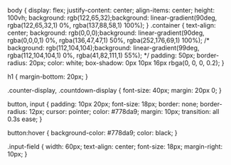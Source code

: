 <!-- <!DOCTYPE html>
<html lang="en">
<head>
    <meta charset="UTF-8">
    <meta name="viewport" content="width=device-width, initial-scale=1.0">
    <title>Document</title>
    <link rel="stylesheet" href="style.css">
   
</head>
<body>
    <div class="container">
        <h1>Counter and Countdown</h1>



    <div>
        <h2>Counter</h2>
        <div class="counter-display" id="counterDisplay">0</div>
        <button id="incrementbtn" >Increment</button>
        <button id="decrementbtn" >Decrement</button>
        <button id="resetbtn">Reset</button>

    </div>

    <div>
        <h2>Countdown</h2>
        <div class="countdown-display" id="countdownDisplay">10</div>
        <input type="number" class="input-field" id = "countdownInput" min="1">
        <button id="startbtn">Start</button>
        <button id="stopbtn">Stop</button>
        <button id="restbtn">Reset</button>
    </div>
</div>
    <script src="script.js"></script>
</body>
</html>




let counter = 0;
const counterDisplay = document.getElementById("counterDisplay");
document.getElementById("incrementbtn").addEventListener("click", () =>
{   
    counter = counter + 1;
    counterDisplay.textContent = counter;
});

document.getElementById("decrementbtn").addEventListener("click", () => {
    if(counter <= 0){
            
    } 
    else{
    counter--;
     counterDisplay.textContent =counter;
    }
} )

document.getElementById("resetbtn").addEventListener("click", () =>{
    counter = 0;
    counterDisplay.textContent= counter;
} )


// countdown
let countdown = 10;
let countDownInterval;
const countdownDisplay = document.getElementById("countdownDisplay");
const customInput = document.getElementById("countdownInput");

function startCounter(){
    if(countDownInterval) clearInterval(countDownInterval);
    countdownDisplay.textContent = countdown;
    countDownInterval =setInterval(() => {
        countdown--;
        countdownDisplay.textContent= countdown
        changeBackground();
        if (countdown<=0){
            clearInterval(countDownInterval);
            countdownDisplay.textContent = "Time's Up";
            document.body.style.backgroundColor = "black";
    
        }
    }, 1000);
}

function changeBackground(){
    const intensity = Math.floor((countdown / 10) *225);
    document.body.style.backgroundColor = `rbg(255, ${intensity},${intensity})`;
    
}

document.getElementById("startbtn").addEventListener("click",() => {
    const customValue = parseInt(customInput.value);
    countdown = customValue > 0 ? customValue : countdown; 
    startCounter();

});

document.getElementById("stopbtn").addEventListener ("click" ,() => {
    clearInterval(countDownInterval);
});

document.getElementById("restbtn").addEventListener ("click" ,() => {
    clearInterval(countDownInterval);
          countdown = 10;
          countdownDisplay.textContent = countdown;
          document.body.style.backgroundColor = "white";
          alert("Time reset")
}); -->


body {
    display: flex;
    justify-content: center;
    align-items: center;
    height: 100vh;
     background: rgb(122,65,32);background: linear-gradient(90deg, rgba(122,65,32,1) 0%, rgba(137,88,58,1) 100%);
  }
  .container {
    text-align: center;
    background: rgb(0,0,0);background: linear-gradient(90deg, rgba(0,0,0,1) 0%, rgba(136,47,47,1) 50%, rgba(252,176,69,1) 100%);
    /* background: rgb(112,104,104);background: linear-gradient(99deg, rgba(112,104,104,1) 0%, rgba(41,82,111,1) 55%); */
    padding: 50px;
    border-radius: 20px;
    color: white;
    box-shadow: 0px 10px 16px rbga(0, 0, 0, 0.2);
  }

  h1 {
    margin-bottom: 20px;
  }

  .counter-display,
  .countdown-display {
    font-size: 40px;
    margin: 20px 0;
  }

  button,
  input {
    padding: 10px 20px;
    font-size: 18px;
    border: none;
    border-radius: 12px;
    cursor: pointer;
    color: #778da9;
    margin: 10px;
    transition: all 0.3s ease;
  }

  button:hover {
    background-color: #778da9;
    color: black;
  }

  .input-field {
    width: 60px;
    text-align: center;
    font-size: 18px;
    margin-right: 10px;
  }
